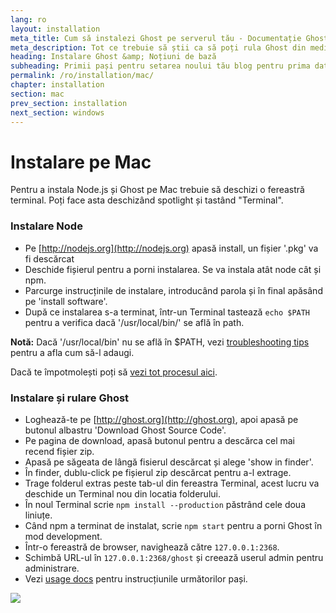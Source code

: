 ```yaml
---
lang: ro
layout: installation
meta_title: Cum să instalezi Ghost pe serverul tău - Documentație Ghost
meta_description: Tot ce trebuie să știi ca să poți rula Ghost din mediul tău local sau remote.
heading: Instalare Ghost &amp; Noțiuni de bază
subheading: Primii pași pentru setarea noului tău blog pentru prima dată.
permalink: /ro/installation/mac/
chapter: installation
section: mac
prev_section: installation
next_section: windows
---
```



# Instalare pe Mac <a id="install-mac"></a>

Pentru a instala Node.js și Ghost pe Mac trebuie să deschizi o fereastră terminal. Poți face asta deschizând spotlight și tastând "Terminal".

### Instalare Node

*   Pe [http://nodejs.org](http://nodejs.org) apasă install, un fișier '.pkg' va fi descărcat
*   Deschide fișierul pentru a porni instalarea. Se va instala atât node cât și npm.
*   Parcurge instrucținile de instalare, introducând parola și în final apăsând pe 'install software'.
*   După ce instalarea s-a terminat, într-un Terminal tastează `echo $PATH` pentru a verifica dacă '/usr/local/bin/' se află în path.

<p class="note"><strong>Notă:</strong> Dacă '/usr/local/bin' nu se află în $PATH, vezi <a href="#export-path">troubleshooting tips</a> pentru a afla cum să-l adaugi.</p>

Dacă te împotmolești poți să [vezi tot procesul aici](https://s3-eu-west-1.amazonaws.com/ghost-website-cdn/install-node-mac.gif "Install Node on Mac").

### Instalare și rulare Ghost

*   Loghează-te pe [http://ghost.org](http://ghost.org), apoi apasă pe butonul albastru 'Download Ghost Source Code'.
*   Pe pagina de download, apasă butonul pentru a descărca cel mai recend fișier zip.
*   Apasă pe săgeata de lângă fisierul descărcat și alege 'show in finder'.
*   În finder, dublu-click pe fișierul zip descărcat pentru a-l extrage.
*   Trage folderul extras peste tab-ul din fereastra Terminal, acest lucru va deschide un Terminal nou din locatia folderului.
*   În noul Terminal scrie `npm install --production` <span class="note">păstrând cele doua liniuțe</span>.
*   Când npm a terminat de instalat, scrie `npm start` pentru a porni Ghost în mod development.
*   Într-o fereastră de browser, navighează către <code class="path">127.0.0.1:2368</code>.
*   Schimbă URL-ul în <code class="path">127.0.0.1:2368/ghost</code> și creează userul admin pentru administrare.
*   Vezi [usage docs](/usage) pentru instrucțiunile următorilor pași.

![](https://s3-eu-west-1.amazonaws.com/ghost-website-cdn/install-ghost-mac.gif)

